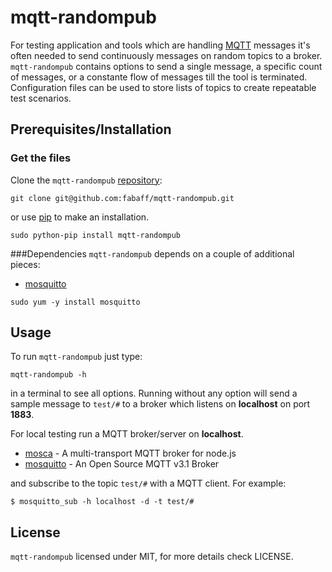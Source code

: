 # mqtt-randompub

For testing application and tools which are handling [MQTT](http://mqtt.org/) 
messages it's often needed to send continuously messages on random topics to
a broker. `mqtt-randompub` contains options to send a single message, a
specific count of messages, or a constante flow of messages till the tool is
terminated. Configuration files can be used to store lists of topics to create
repeatable test scenarios.

## Prerequisites/Installation

### Get the files
Clone the `mqtt-randompub` [repository](https://github.com/fabaff/mqtt-randompub):
```
git clone git@github.com:fabaff/mqtt-randompub.git
```
or use [pip]() to make an installation.

```
sudo python-pip install mqtt-randompub
```

###Dependencies
`mqtt-randompub` depends on a couple of additional pieces: 

- [mosquitto](http://mosquitto.org/)

```
sudo yum -y install mosquitto
```

## Usage
To run `mqtt-randompub` just type:

```
mqtt-randompub -h
```

in a terminal to see all options. Running without any option will send a
sample message to `test/#` to a broker which listens on **localhost** on
port **1883**.

For local testing run a MQTT broker/server on **localhost**. 

- [mosca](http://mcollina.github.io/mosca/) - A multi-transport MQTT broker
  for node.js
- [mosquitto](http://mosquitto.org/) - An Open Source MQTT v3.1 Broker

and subscribe to the topic `test/#` with a MQTT client. For example:

```
$ mosquitto_sub -h localhost -d -t test/#
```

## License
`mqtt-randompub` licensed under MIT, for more details check LICENSE.
